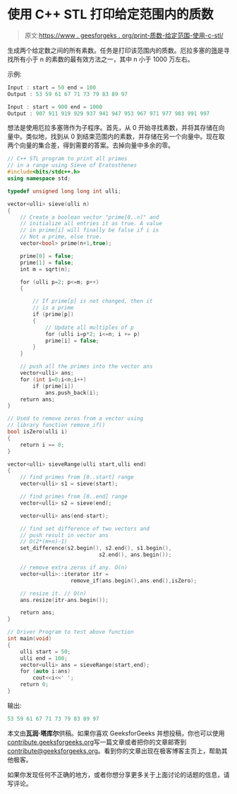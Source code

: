 # 使用 C++ STL 打印给定范围内的质数

> 原文:[https://www . geesforgeks . org/print-质数-给定范围-使用-c-stl/](https://www.geeksforgeeks.org/print-prime-numbers-given-range-using-c-stl/)

生成两个给定数之间的所有素数。任务是打印该范围内的质数。厄拉多塞的[筛](https://www.geeksforgeeks.org/sieve-of-eratosthenes/)是寻找所有小于 n 的素数的最有效方法之一，其中 n 小于 1000 万左右。

示例:

```cpp
Input : start = 50 end = 100
Output : 53 59 61 67 71 73 79 83 89 97

Input : start = 900 end = 1000
Output : 907 911 919 929 937 941 947 953 967 971 977 983 991 997

```

想法是使用厄拉多塞筛作为子程序。首先，从 0 开始寻找素数，并将其存储在向量中。类似地，找到从 0 到结束范围内的素数，并存储在另一个向量中。现在取两个向量的集合差，得到需要的答案。去掉向量中多余的零。

```cpp
// C++ STL program to print all primes 
// in a range using Sieve of Eratosthenes 
#include<bits/stdc++.h>
using namespace std;

typedef unsigned long long int ulli;

vector<ulli> sieve(ulli n)
{
    // Create a boolean vector "prime[0..n]" and
    // initialize all entries it as true. A value
    // in prime[i] will finally be false if i is
    // Not a prime, else true.
    vector<bool> prime(n+1,true);

    prime[0] = false;
    prime[1] = false;
    int m = sqrt(n);

    for (ulli p=2; p<=m; p++)
    {

        // If prime[p] is not changed, then it
        // is a prime 
        if (prime[p])
        {
            // Update all multiples of p
            for (ulli i=p*2; i<=n; i += p)
            prime[i] = false;
        }
    }

    // push all the primes into the vector ans
    vector<ulli> ans;
    for (int i=0;i<n;i++)
        if (prime[i])
            ans.push_back(i);
    return ans;
}

// Used to remove zeros from a vector using 
// library function remove_if()
bool isZero(ulli i)
{
    return i == 0;
}

vector<ulli> sieveRange(ulli start,ulli end)
{
    // find primes from [0..start] range
    vector<ulli> s1 = sieve(start);  

    // find primes from [0..end] range 
    vector<ulli> s2 = sieve(end);  

    vector<ulli> ans(end-start);

    // find set difference of two vectors and
    // push result in vector ans
    // O(2*(m+n)-1) 
    set_difference(s2.begin(), s2.end(), s1.begin(), 
                             s2.end(), ans.begin());

    // remove extra zeros if any. O(n)
    vector<ulli>::iterator itr =
                    remove_if(ans.begin(),ans.end(),isZero);

    // resize it. // O(n)
    ans.resize(itr-ans.begin());

    return ans;
}

// Driver Program to test above function
int main(void)
{ 
    ulli start = 50;
    ulli end = 100;
    vector<ulli> ans = sieveRange(start,end);
    for (auto i:ans)
        cout<<i<<' ';
    return 0;
}
```

输出:

```cpp
53 59 61 67 71 73 79 83 89 97

```

本文由**瓦润·塔库尔**供稿。如果你喜欢 GeeksforGeeks 并想投稿，你也可以使用[contribute.geeksforgeeks.org](http://www.contribute.geeksforgeeks.org)写一篇文章或者把你的文章邮寄到 contribute@geeksforgeeks.org。看到你的文章出现在极客博客主页上，帮助其他极客。

如果你发现任何不正确的地方，或者你想分享更多关于上面讨论的话题的信息，请写评论。